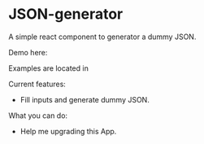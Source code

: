 # JSON-generator

A simple react component to generator a dummy JSON.

Demo here:

Examples are located in

Current features:

- Fill inputs and generate dummy JSON.

What you can do:

- Help me upgrading this App.


